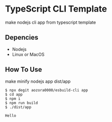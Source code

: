 # TypeScript CLI Template
make nodejs cli app from typescript template

## Depencies
- Nodejs
- Linux or MacOS

## How To Use
make minify nodejs app dist/app

```console
$ npx degit aozora0000/esbuild-cli app
$ cd app
$ npm i
$ npm run build
$ ./dist/app

Hello
```